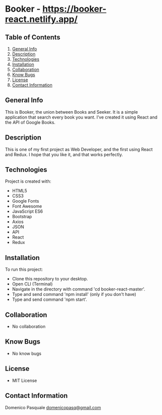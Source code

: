 # Booker - https://booker-react.netlify.app/

## Table of Contents
1. [General Info](#general-info)
2. [Description](#description)
3. [Technologies](#technologies)
4. [Installation](#installation)
5. [Collaboration](#collaboration)
6. [Know Bugs](#know_bugs)
7. [License](#license)
8. [Contact Information](#contact_information)

## General Info
This is Booker, the union between Books and Seeker.
It is a simple application that search every book you want. 
I've created it using React and the API of Google Books.

## Description
This is one of my first project as Web Developer,
and the first using React and Redux.
I hope that you like it, and that works perfectly.

## Technologies
Project is created with:
* HTML5
* CSS3
* Google Fonts
* Font Awesome
* JavaScript ES6
* Bootstrap
* Axios
* JSON
* API
* React
* Redux

## Installation
To run this project:
* Clone this repository to your desktop.
* Open CLI (Terminal)
* Navigate in the directory with command 'cd booker-react-master'.
* Type and send command 'npm install' (only if you don't have)
* Type and send command 'npm start'.

## Collaboration
* No collaboration

## Know Bugs
* No know bugs

## License
* MIT License

## Contact Information
Domenico Pasquale domenicopasq@gmail.com
